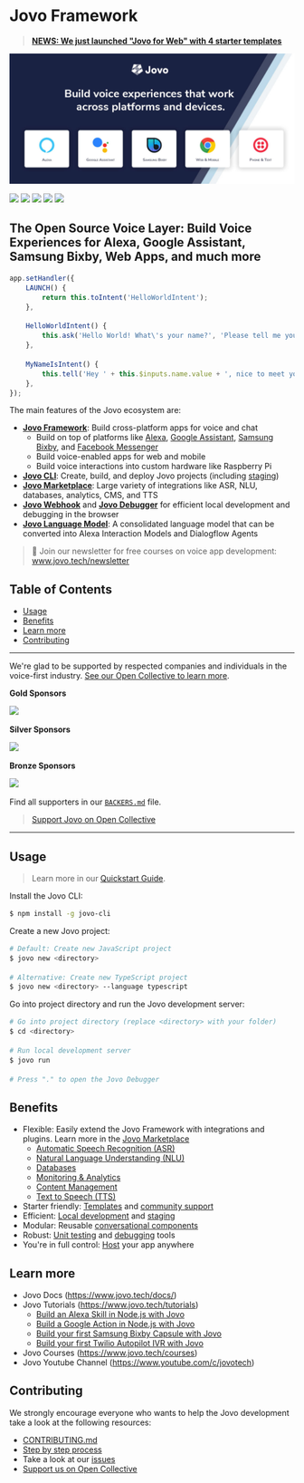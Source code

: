 # Jovo Framework

> [**NEWS: We just launched "Jovo for Web" with 4 starter templates**](https://www.jovo.tech/news/2020-19-29-jovo-vor-web-v3-2/)

[![Jovo Framework](./docs/img/jovo-header.jpg)](https://www.jovo.tech)

<p>
<a href="https://travis-ci.org/jovotech/jovo-framework" target="_blank"><img src="https://travis-ci.org/jovotech/jovo-framework.svg?branch=master"></a>
<a href="https://www.npmjs.com/package/jovo-framework" target="_blank"><img src="https://badge.fury.io/js/jovo-framework.svg"></a>      
<a href="./.github/CONTRIBUTING.md"><img src="https://img.shields.io/badge/PRs-welcome-brightgreen.svg"></a>
<a href="https://opencollective.com/jovo-framework" target="_blank"><img src="https://opencollective.com/jovo-framework/tiers/badge.svg"></a>
<a href="https://twitter.com/intent/tweet?text=🔈 The Voice Layer. Build cross-platform voice apps for Alexa, Google Assistant, and more with @jovotech https://github.com/jovotech/jovo-framework/" target="_blank"><img src="https://img.shields.io/twitter/url/http/shields.io.svg?style=social"></a>
</p>

## The Open Source Voice Layer: Build Voice Experiences for Alexa, Google Assistant, Samsung Bixby, Web Apps, and much more


```javascript
app.setHandler({
    LAUNCH() {
        return this.toIntent('HelloWorldIntent');
    },

    HelloWorldIntent() {
        this.ask('Hello World! What\'s your name?', 'Please tell me your name.');
    },

    MyNameIsIntent() {
        this.tell('Hey ' + this.$inputs.name.value + ', nice to meet you!');
    },
});
```

The main features of the Jovo ecosystem are:
* [**Jovo Framework**](https://www.jovo.tech): Build cross-platform apps for voice and chat
   * Build on top of platforms like [Alexa](https://www.jovo.tech/marketplace/jovo-platform-alexa), [Google Assistant](https://www.jovo.tech/marketplace/jovo-platform-googleassistant), [Samsung Bixby](https://www.jovo.tech/marketplace/jovo-platform-bixby), and [Facebook Messenger](https://www.jovo.tech/marketplace/jovo-platform-facebookmessenger)
   * Build voice-enabled apps for web and mobile
   * Build voice interactions into custom hardware like Raspberry Pi
* [**Jovo CLI**](https://www.jovo.tech/marketplace/jovo-cli): Create, build, and deploy Jovo projects (including [staging](https://www.jovo.tech/docs/staging))
* [**Jovo Marketplace**](https://www.jovo.tech/marketplace): Large variety of integrations like ASR, NLU, databases, analytics, CMS, and TTS
* [**Jovo Webhook**](https://www.jovo.tech/docs/webhook) and [**Jovo Debugger**](https://www.jovo.tech/marketplace/jovo-plugin-debugger) for efficient local development and debugging in the browser
* [**Jovo Language Model**](https://www.jovo.tech/docs/model): A consolidated language model that can be converted into Alexa Interaction Models and Dialogflow Agents

> 🚀 Join our newsletter for free courses on voice app development: www.jovo.tech/newsletter

## Table of Contents

* [Usage](#usage)
* [Benefits](#benefits)
* [Learn more](#learn-more)
* [Contributing](#contributing)

---
We're glad to be supported by respected companies and individuals in the voice-first industry. [See our Open Collective to learn more](https://opencollective.com/jovo-framework).

**Gold Sponsors**

<a href="https://opencollective.com/jovo-framework#section-contributors"><img src="https://opencollective.com/jovo-framework/tiers/gold-sponsors.svg?avatarHeight=50&width=600" /></a>


**Silver Sponsors**

<a href="https://opencollective.com/jovo-framework#section-contributors"><img src="https://opencollective.com/jovo-framework/tiers/silver-sponsors.svg?avatarHeight=50&width=600" /></a>


**Bronze Sponsors**

<a href="https://opencollective.com/jovo-framework#section-contributors"><img src="https://opencollective.com/jovo-framework/tiers/bronze-sponsors.svg?avatarHeight=35&width=600" /></a>


Find all supporters in our [`BACKERS.md`](./BACKERS.md) file.

> [Support Jovo on Open Collective](https://opencollective.com/jovo-framework)

---



## Usage

> Learn more in our [Quickstart Guide](https://www.jovo.tech/docs/quickstart).

Install the Jovo CLI:

```sh
$ npm install -g jovo-cli
```

Create a new Jovo project:

```sh
# Default: Create new JavaScript project
$ jovo new <directory>

# Alternative: Create new TypeScript project
$ jovo new <directory> --language typescript
```

Go into project directory and run the Jovo development server:

```sh
# Go into project directory (replace <directory> with your folder)
$ cd <directory>

# Run local development server
$ jovo run

# Press "." to open the Jovo Debugger
```


## Benefits

* Flexible: Easily extend the Jovo Framework with integrations and plugins. Learn more in the [Jovo Marketplace](https://www.jovo.tech/marketplace)
   * [Automatic Speech Recognition (ASR)](https://www.jovo.tech/marketplace/tag/asr)
   * [Natural Language Understanding (NLU)](https://www.jovo.tech/marketplace/tag/nlu)
   * [Databases](https://www.jovo.tech/marketplace/tag/databases)
   * [Monitoring & Analytics](https://www.jovo.tech/marketplace/tag/monitoring)
   * [Content Management](https://www.jovo.tech/marketplace/tag/cms)
   * [Text to Speech (TTS)](https://www.jovo.tech/marketplace/tag/tts)
* Starter friendly: [Templates](https://github.com/jovotech/jovo-templates) and [community support](https://community.jovo.tech/)
* Efficient: [Local development](https://www.jovo.tech/docs/local-development) and [staging](https://www.jovo.tech/docs/staging)
* Modular: Reusable [conversational components](https://www.jovo.tech/docs/components)
* Robust: [Unit testing](jovo.tech/docs/unit-testing) and [debugging](https://www.jovo.tech/docs/debugging) tools
* You're in full control: [Host](https://www.jovo.tech/docs/hosting) your app anywhere


## Learn more

* Jovo Docs (https://www.jovo.tech/docs/)
* Jovo Tutorials (https://www.jovo.tech/tutorials)
   * [Build an Alexa Skill in Node.js with Jovo](https://www.jovo.tech/tutorials/alexa-skill-tutorial-nodejs)
   * [Build a Google Action in Node.js with Jovo](https://www.jovo.tech/tutorials/google-action-tutorial-nodejs)
   * [Build your first Samsung Bixby Capsule with Jovo](https://www.jovo.tech/tutorials/samsung-bixby-hello-world)
   * [Build your first Twilio Autopilot IVR with Jovo](https://www.jovo.tech/tutorials/twilio-autopilot-hello-world)
* Jovo Courses (https://www.jovo.tech/courses)
* Jovo Youtube Channel (https://www.youtube.com/c/jovotech)


## Contributing
   
We strongly encourage everyone who wants to help the Jovo development take a look at the following resources:
* [CONTRIBUTING.md](./.github/CONTRIBUTING.md) 
* [Step by step process](https://www.jovo.tech/docs/contributing) 
* Take a look at our [issues](https://github.com/jovotech/jovo-framework/issues)
* [Support us on Open Collective](https://opencollective.com/jovo-framework)


